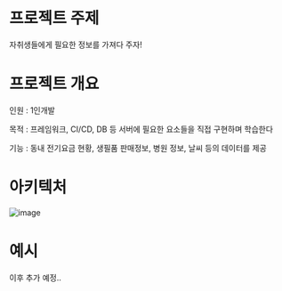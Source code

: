 
# 프로젝트 주제

자취생들에게 필요한 정보를 가져다 주자!

# 프로젝트 개요

인원 : 1인개발 

목적 : 프레임워크, CI/CD, DB 등 서버에 필요한 요소들을 직접 구현하며 학습한다

기능 : 동내 전기요금 현황, 생필품 판매정보, 병원 정보, 날씨 등의 데이터를 제공


# 아키텍처

![image](https://github.com/user-attachments/assets/d531601a-6f79-452e-88f0-5a1c215ff0d4)



# 예시

이후 추가 예정..
